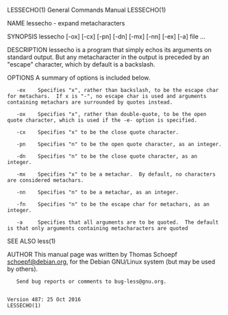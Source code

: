 LESSECHO(1)                                                                                General Commands Manual                                                                                LESSECHO(1)

NAME
       lessecho - expand metacharacters

SYNOPSIS
       lessecho [-ox] [-cx] [-pn] [-dn] [-mx] [-nn] [-ex] [-a] file ...

DESCRIPTION
       lessecho is a program that simply echos its arguments on standard output.  But any metacharacter in the output is preceded by an "escape" character, which by default is a backslash.

OPTIONS
       A summary of options is included below.

       -ex    Specifies "x", rather than backslash, to be the escape char for metachars.  If x is "-", no escape char is used and arguments containing metachars are surrounded by quotes instead.

       -ox    Specifies "x", rather than double-quote, to be the open quote character, which is used if the -e- option is specified.

       -cx    Specifies "x" to be the close quote character.

       -pn    Specifies "n" to be the open quote character, as an integer.

       -dn    Specifies "n" to be the close quote character, as an integer.

       -mx    Specifies "x" to be a metachar.  By default, no characters are considered metachars.

       -nn    Specifies "n" to be a metachar, as an integer.

       -fn    Specifies "n" to be the escape char for metachars, as an integer.

       -a     Specifies that all arguments are to be quoted.  The default is that only arguments containing metacharacters are quoted

SEE ALSO
       less(1)

AUTHOR
       This manual page was written by Thomas Schoepf <schoepf@debian.org>, for the Debian GNU/Linux system (but may be used by others).

       Send bug reports or comments to bug-less@gnu.org.

                                                                                           Version 487: 25 Oct 2016                                                                               LESSECHO(1)

